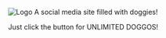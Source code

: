 ![Logo](https://github.com/MatthewZenn/Mutt/raw/main/www/Static/Logo.png)
A social media site filled with doggies!

Just click the button for UNLIMITED DOGGOS!
